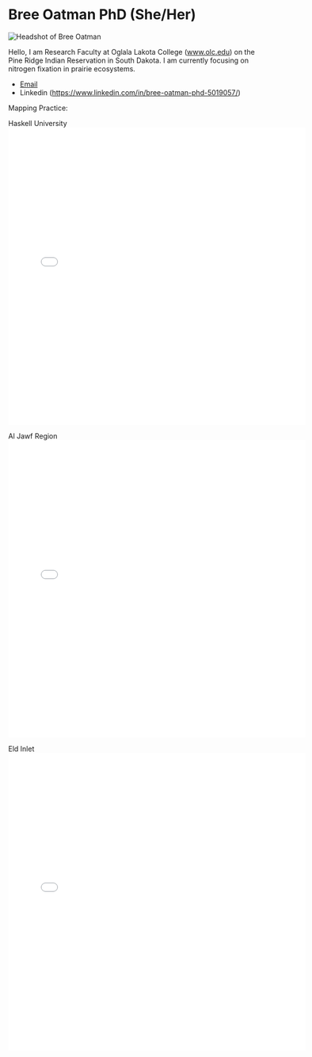 




# Bree Oatman PhD (She/Her) 

![Headshot of Bree Oatman](https://sdepscor.org/wp-content/uploads/2024/03/Bree-Oatman.png)

Hello, I am Research Faculty at Oglala Lakota College (www.olc.edu) on the Pine Ridge Indian Reservation in South Dakota. I am currently focusing on nitrogen fixation in prairie ecosystems. 

- [Email](boatman@olc.edu)
- Linkedin (https://www.linkedin.com/in/bree-oatman-phd-5019057/)
  
Mapping Practice:

Haskell University
<embed type="text/html" src="breejoatman.github.io
/haskell.html" width="600" height="600">

Al Jawf Region
<embed type="text/html" src="aljawfregion.html" width="600" height="600">

Eld Inlet
<embed type="text/html" src="eld.html" width="600" height="600">
